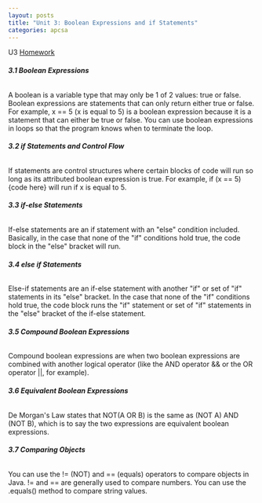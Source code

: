 ```yaml
---
layout: posts
title: "Unit 3: Boolean Expressions and if Statements"
categories: apcsa
---
```

U3 <a href="https://github.com/wangzi190/projectc190/blob/master/_notebooks/apcsa/2022-11-29-apcsa-unit-3.ipynb" target="_blank"><u>H</u>omework</a><br>
<h6><b>3.1 Boolean Expressions</b></h6>
A boolean is a variable type that may only be 1 of 2 values: true or false. Boolean expressions are statements that can only return either true or false. For example, x == 5 (x is equal to 5) is a boolean expression because it is a statement that can either be true or false. You can use boolean expressions in loops so that the program knows when to terminate the loop.
<h6><b>3.2 if Statements and Control Flow</b></h6>
If statements are control structures where certain blocks of code will run so long as its attributed boolean expression is true. For example, if (x == 5) {code here} will run if x is equal to 5.
<h6><b>3.3 if-else Statements</b></h6>
If-else statements are an if statement with an "else" condition included. Basically, in the case that none of the "if" conditions hold true, the code block in the "else" bracket will run.
<h6><b>3.4 else if Statements</b></h6>
Else-if statements are an if-else statement with another "if" or set of "if" statements in its "else" bracket. In the case that none of the "if" conditions hold true, the code block runs the "if" statement or set of "if" statements in the "else" bracket of the if-else statement.
<h6><b>3.5 Compound Boolean Expressions</b></h6>
Compound boolean expressions are when two boolean expressions are combined with another logical operator (like the AND operator && or the OR operator ||, for example).
<h6><b>3.6 Equivalent Boolean Expressions</b></h6>
De Morgan's Law states that NOT(A OR B) is the same as (NOT A) AND (NOT B), which is to say the two expressions are equivalent boolean expressions.
<h6><b>3.7 Comparing Objects</b></h6>
You can use the != (NOT) and == (equals) operators to compare objects in Java. != and == are generally used to compare numbers. You can use the .equals() method to compare string values.
<br>